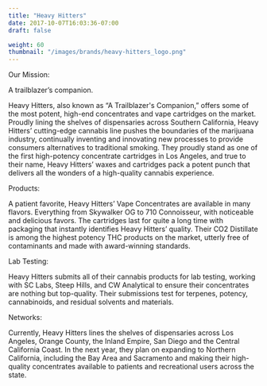 ```yaml
---
title: "Heavy Hitters"
date: 2017-10-07T16:03:36-07:00
draft: false

weight: 60
thumbnail: "/images/brands/heavy-hitters_logo.png"
---
```


Our Mission:

A trailblazer’s companion.

Heavy Hitters, also known as “A Trailblazer's Companion,” offers some of the most potent, high-end concentrates and vape cartridges on the market. Proudly lining the shelves of dispensaries across Southern California, Heavy Hitters’ cutting-edge cannabis line pushes the boundaries of the marijuana industry, continually inventing and innovating new processes to provide consumers alternatives to traditional smoking. They proudly stand as one of the first high-potency concentrate cartridges in Los Angeles, and true to their name, Heavy Hitters’ waxes and cartridges pack a potent punch that delivers all the wonders of a high-quality cannabis experience.

Products:

A patient favorite, Heavy Hitters’ Vape Concentrates are available in many flavors. Everything from Skywalker OG to 710 Connoisseur, with noticeable and delicious favors. The cartridges last for quite a long time with packaging that instantly identifies Heavy Hitters’ quality. Their CO2 Distillate is among the highest potency THC products on the market, utterly free of contaminants and made with award-winning standards.

Lab Testing:

Heavy Hitters submits all of their cannabis products for lab testing, working with SC Labs, Steep Hills, and CW Analytical to ensure their concentrates are nothing but top-quality. Their submissions test for terpenes, potency, cannabinoids, and residual solvents and materials.

Networks:

Currently, Heavy Hitters lines the shelves of dispensaries across Los Angeles, Orange County, the Inland Empire, San Diego and the Central California Coast. In the next year, they plan on expanding to Northern California, including the Bay Area and Sacramento and making their high-quality concentrates available to patients and recreational users across the state.
